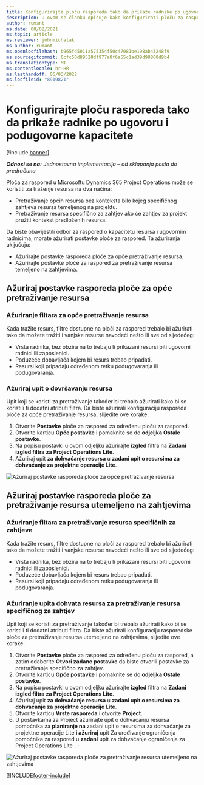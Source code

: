 ```yaml
---
title: Konfigurirajte ploču rasporeda tako da prikaže radnike po ugovoru i podugovorne kapacitete
description: U ovom se članku opisuje kako konfigurirati ploču za raspored u Microsoftu Dynamics 365 Project Operations tako da prikazuje kapacitet resursa kooperanta prilikom zapošljavanja potreba za resursima projekta.
author: rumant
ms.date: 08/02/2021
ms.topic: article
ms.reviewer: johnmichalak
ms.author: rumant
ms.openlocfilehash: b965fd5011a575354f50c47081be198ab43248f9
ms.sourcegitcommit: 6cfc50d89528df977a8f6a55c1ad39d99800d9b4
ms.translationtype: MT
ms.contentlocale: hr-HR
ms.lasthandoff: 06/03/2022
ms.locfileid: "8919821"
---
```

# <a name="configure-schedule-board-to-show-contract-workers-and-subcontracted-capacity"></a>Konfigurirajte ploču rasporeda tako da prikaže radnike po ugovoru i podugovorne kapacitete 

[!include [banner](../../includes/dataverse-preview.md)]

_**Odnosi se na:** Jednostavna implementacija – od sklapanja posla do predračuna_

Ploča za raspored u Microsoftu Dynamics 365 Project Operations može se koristiti za traženje resursa na dva načina:

- Pretraživanje općih resursa bez konteksta bilo kojeg specifičnog zahtjeva resursa temeljenog na projektu.
- Pretraživanje resursa specifično za zahtjev ako će zahtjev za projekt pružiti kontekst predloženih resursa.

Da biste obavijestili odbor za raspored o kapacitetu resursa i ugovornim radnicima, morate ažurirati postavke ploče za raspored. Ta ažuriranja uključuju: 
- Ažurirajte postavke rasporeda ploče za opće pretraživanje resursa.
- Ažurirajte postavke ploče za raspored za pretraživanje resursa temeljeno na zahtjevima.

## <a name="update-schedule-board-settings-for-general-resource-search"></a>Ažuriraj postavke rasporeda ploče za opće pretraživanje resursa
### <a name="update-filters-for-general-resource-search"></a>Ažuriranje filtara za opće pretraživanje resursa
Kada tražite resurs, filtre dostupne na ploči za raspored trebalo bi ažurirati tako da možete tražiti i vanjske resurse navodeći nešto ili sve od sljedećeg:
  - Vrsta radnika, bez obzira na to trebaju li prikazani resursi biti ugovorni radnici ili zaposlenici.
  - Poduzeće dobavljača kojem bi resurs trebao pripadati.
  - Resursi koji pripadaju određenom retku podugovaranja ili podugovaranja.
    
### <a name="update-retrieve-resource-query"></a>Ažuriraj upit o dovršavanju resursa
Upit koji se koristi za pretraživanje također bi trebalo ažurirati kako bi se koristili ti dodatni atributi filtra. Da biste ažurirali konfiguraciju rasporeda ploče za opće pretraživanje resursa, slijedite ove korake:  
1. Otvorite **Postavke** ploče za raspored za određenu ploču za raspored.
2. Otvorite karticu **Opće postavke** i pomaknite se do **odjeljka Ostale postavke**.
3. Na popisu postavki u ovom odjeljku ažurirajte **izgled** filtra na **Zadani izgled filtra za Project Operations Lite**.
4. Ažuriraj upit **za dohvaćanje resursa** u **zadani upit o resursima za dohvaćanje za projektne operacije Lite**.

![Ažuriraj postavke rasporeda ploče za opće pretraživanje resursa](../media/BoardSettings.png)  

## <a name="update-schedule-board-settings-for-requirementbased-resource-search"></a>Ažuriraj postavke rasporeda ploče za pretraživanje resursa utemeljeno na zahtjevima
### <a name="update-filters-for-requirement-specific-resource-search"></a>Ažuriranje filtara za pretraživanje resursa specifičnih za zahtjeve 
Kada tražite resurs, filtre dostupne na ploči za raspored trebalo bi ažurirati tako da možete tražiti i vanjske resurse navodeći nešto ili sve od sljedećeg:
 - Vrsta radnika, bez obzira na to trebaju li prikazani resursi biti ugovorni radnici ili zaposlenici.
 - Poduzeće dobavljača kojem bi resurs trebao pripadati.
 - Resursi koji pripadaju određenom retku podugovaranja ili podugovaranja.

### <a name="update-retrieve-resource-query-for-requirement-specific-resource-search"></a>Ažuriranje upita dohvata resursa za pretraživanje resursa specifičnog za zahtjev 
Upit koji se koristi za pretraživanje također bi trebalo ažurirati kako bi se koristili ti dodatni atributi filtra. Da biste ažurirali konfiguraciju rasporedske ploče za pretraživanje resursa utemeljeno na zahtjevima, slijedite ove korake:

1. Otvorite **Postavke** ploče za raspored za određenu ploču za raspored, a zatim odaberite **Otvori zadane postavke** da biste otvorili postavke za pretraživanje specifično za zahtjev.
2. Otvorite karticu **Opće postavke** i pomaknite se do **odjeljka Ostale postavke**.
3. Na popisu postavki u ovom odjeljku ažurirajte **izgled** filtra na **Zadani izgled filtra za Project Operations Lite**.
4. Ažuriraj upit **za dohvaćanje resursa** u **zadani upit o resursima za dohvaćanje za projektne operacije Lite**.
5. Otvorite karticu **Vrste rasporeda** i otvorite **Project**.
6. U postavkama za Project ažurirajte upit o dohvaćanju resursa pomoćnika za **planiranje na** zadani upit o resursima za dohvaćanje za projektne operacije Lite **i ažuriraj** upit Za uređivanje ograničenja pomoćnika za raspored u **zadani** upit za dohvaćanje ograničenja za Project Operations Lite **.** **·**

![Ažuriraj postavke rasporeda ploče za pretraživanje resursa utemeljeno na zahtjevima](../media/SASettings.png)  

[!INCLUDE[footer-include](../../includes/footer-banner.md)]
